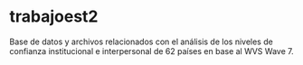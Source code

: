 # trabajoest2
Base de datos y archivos relacionados con el análisis de los niveles de confianza institucional e interpersonal de 62 países en base al WVS Wave 7.

